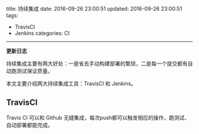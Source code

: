title: 持续集成
date: 2016-09-26 23:00:51
updated: 2016-09-26 23:00:51
tags:
- TravisCI
- Jenkins
categories: CI
---

**更新日志**

持续集成主要有两大好处：一是省去手动构建部署的繁琐，二是每一个提交都有自动跑测试保证质量。

本文主要介绍两大持续集成工具：TravisCI 和 Jenkins。

## TravisCI

Travis CI 可以和 Github 无缝集成，每次push都可以触发相应的操作，跑测试、自动部署都能完成。

